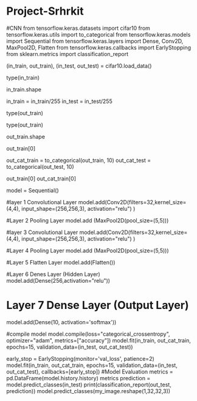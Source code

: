 # Project-Srhrkit
#CNN
from tensorflow.keras.datasets import cifar10
from tensorflow.keras.utils import to_categorical
from tensorflow.keras.models import Sequential
from tensorflow.keras.layers import Dense, Conv2D, MaxPool2D, Flatten
from tensorflow.keras.callbacks import EarlyStopping
 from sklearn.metrics import classification_report
 
(in_train, out_train), (in_test, out_test) = cifar10.load_data()

type(in_train)

in_train.shape

in_train = in_train/255
in_test = in_test/255

type(out_train)

type(out_train)

out_train.shape

out_train[0]

out_cat_train = to_categorical(out_train, 10)
out_cat_test = to_categorical(out_test, 10)

out_train[0]
out_cat_train[0]

model = Sequential()

#layer 1 Convolutional Layer
model.add(Conv2D(filters=32,kernel_size=(4,4),
                 input_shape=(256,256,3),
                 activation="relu")
          )

#Layer 2 Pooling Layer 
model.add (MaxPool2D(pool_size=(5,5)))

#layer 3 Convolutional Layer
model.add(Conv2D(filters=32,kernel_size=(4,4),
                 input_shape=(256,256,3),
                 activation="relu")
          )

#Layer 4 Pooling Layer 
model.add (MaxPool2D(pool_size=(5,5)))

#Layer 5 Flatten Layer
model.add(Flatten())

#Layer 6 Denes Layer (Hidden Layer)
model.add(Dense(256,activation="relu"))

# Layer 7 Dense Layer (Output Layer)
model.add(Dense(10, activation='softmax'))


#compile model
model.compile(loss="categorical_crossentropy",
              optimizer="adam",
              metrics=["accuracy"])
model.fit(in_train, out_cat_train, epochs=15, validation_data=(in_test, out_cat_test))

early_stop = EarlyStopping(monitor='val_loss', patience=2)
model.fit(in_train, out_cat_train, epochs=15, validation_data=(in_test, out_cat_test), callbacks=[early_stop])
 #Model Evaluation
 metrics = pd.DataFrame(model.history.history)
 metrics
 prediction = model.predict_classes(in_test)
 print(classification_report(out_test, prediction))
 model.predict_classes(my_image.reshape(1,32,32,3))
